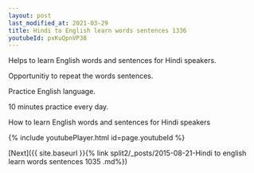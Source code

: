 ```yaml
---
layout: post
last_modified_at: 2021-03-29
title: Hindi to English learn words sentences 1336 
youtubeId: pxKuQpnVP38
---
```

 
 
Helps to learn English words and sentences for Hindi speakers.

Opportunitiy to repeat the words sentences. 

Practice English language. 
 
10 minutes practice every day. 
 
How to learn English words and sentences for Hindi speakers 
 
{% include youtubePlayer.html id=page.youtubeId %}
 
 
[Next]({{ site.baseurl }}{% link  split2/_posts/2015-08-21-Hindi to english learn words sentences 1035 .md%})
 

